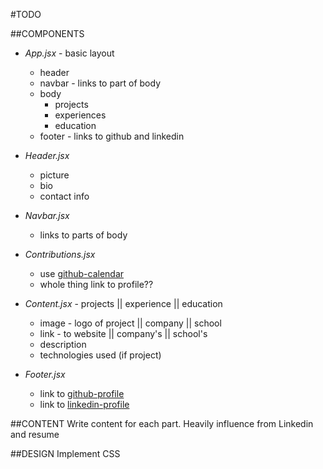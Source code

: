 #TODO

##COMPONENTS
  * *App.jsx* - basic layout
    * header 
    * navbar - links to part of body
    * body
      * projects
      * experiences
      * education
    * footer - links to github and linkedin

  * *Header.jsx*
    * picture
    * bio
    * contact info

  * *Navbar.jsx*
    * links to parts of body

  * *Contributions.jsx*
    * use [github-calendar](https://github.com/IonicaBizau/github-calendar)
    * whole thing link to profile??

  * *Content.jsx* - projects || experience || education
    * image - logo of project || company || school
    * link - to website || company's || school's
    * description
    * technologies used (if project)

  * *Footer.jsx*
    * link to [github-profile](https://github.com/charlesjamb)
    * link to [linkedin-profile](https://ca.linkedin.com/in/charlesjambon)

##CONTENT
Write content for each part. 
Heavily influence from Linkedin and resume

##DESIGN
Implement CSS